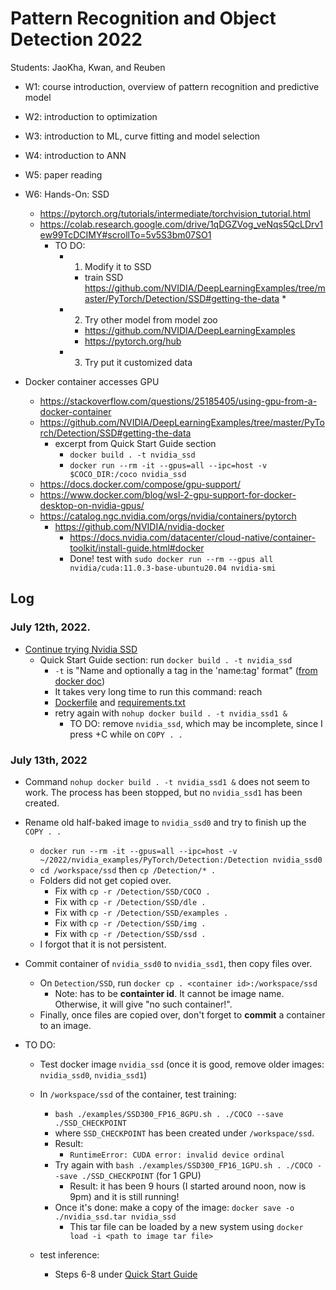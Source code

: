 # Pattern Recognition and Object Detection 2022

Students: JaoKha, Kwan, and Reuben

  * W1: course introduction, overview of pattern recognition and predictive model
  * W2: introduction to optimization
  * W3: introduction to ML, curve fitting and model selection
  * W4: introduction to ANN
  * W5: paper reading
  * W6: Hands-On: SSD
    * https://pytorch.org/tutorials/intermediate/torchvision_tutorial.html
    * https://colab.research.google.com/drive/1qDGZVog_veNqs5QcLDrv1ew99TcDCIMY#scrollTo=5v5S3bm07SO1
      * TO DO: 
        * 1. Modify it to SSD
          * train SSD https://github.com/NVIDIA/DeepLearningExamples/tree/master/PyTorch/Detection/SSD#getting-the-data 
            *  
        * 2. Try other model from model zoo
          * https://github.com/NVIDIA/DeepLearningExamples 
          * https://pytorch.org/hub
        * 3. Try put it customized data

  * Docker container accesses GPU
    * https://stackoverflow.com/questions/25185405/using-gpu-from-a-docker-container
    * https://github.com/NVIDIA/DeepLearningExamples/tree/master/PyTorch/Detection/SSD#getting-the-data
      * excerpt from Quick Start Guide section
        * ```docker build . -t nvidia_ssd``` 
        * ```docker run --rm -it --gpus=all --ipc=host -v $COCO_DIR:/coco nvidia_ssd```
    * https://docs.docker.com/compose/gpu-support/
    * https://www.docker.com/blog/wsl-2-gpu-support-for-docker-desktop-on-nvidia-gpus/ 
    * https://catalog.ngc.nvidia.com/orgs/nvidia/containers/pytorch
      * https://github.com/NVIDIA/nvidia-docker 
        * https://docs.nvidia.com/datacenter/cloud-native/container-toolkit/install-guide.html#docker 
        * Done! test with ```sudo docker run --rm --gpus all nvidia/cuda:11.0.3-base-ubuntu20.04 nvidia-smi```


## Log

### July 12th, 2022.
  * [Continue trying Nvidia SSD](https://github.com/NVIDIA/DeepLearningExamples/tree/master/PyTorch/Detection/SSD#getting-the-data)
    * Quick Start Guide section: run ```docker build . -t nvidia_ssd```
      * ```-t``` is "Name and optionally a tag in the 'name:tag' format" ([from docker doc](https://docs.docker.com/engine/reference/commandline/build/))
      * It takes very long time to run this command: reach 
      * [Dockerfile](https://github.com/NVIDIA/DeepLearningExamples/blob/master/PyTorch/Detection/SSD/Dockerfile) and [requirements.txt](https://github.com/NVIDIA/DeepLearningExamples/blob/master/PyTorch/Detection/SSD/requirements.txt)
      * retry again with ```nohup docker build . -t nvidia_ssd1 &```
        * TO DO: remove ```nvidia_ssd```, which may be incomplete, since I press <ctrl>+C while on ```COPY . .```

### July 13th, 2022
  * Command ```nohup docker build . -t nvidia_ssd1 &``` does not seem to work. The process has been stopped, but no ```nvidia_ssd1``` has been created.
  * Rename old half-baked image to ```nvidia_ssd0``` and try to finish up the ```COPY . .```
    * ```docker run --rm -it --gpus=all --ipc=host -v ~/2022/nvidia_examples/PyTorch/Detection:/Detection nvidia_ssd0```
    * ```cd /workspace/ssd``` then ```cp /Detection/* .```
    * Folders did not get copied over. 
      * Fix with ```cp -r /Detection/SSD/COCO .```
      * Fix with ```cp -r /Detection/SSD/dle .```
      * Fix with ```cp -r /Detection/SSD/examples .``` 
      * Fix with ```cp -r /Detection/SSD/img .```    
      * Fix with ```cp -r /Detection/SSD/ssd .```    
    * I forgot that it is not persistent.
 * Commit container of ```nvidia_ssd0``` to ```nvidia_ssd1```, then copy files over.
   * On ```Detection/SSD```, run ```docker cp . <container id>:/workspace/ssd```
     * Note: <container id> has to be **containter id**. It cannot be image name. Otherwise, it will give "no such container!".
   * Finally, once files are copied over, don't forget to **commit** a container to an image.

 * TO DO:
   * Test docker image ```nvidia_ssd``` (once it is good, remove older images: ```nvidia_ssd0```, ```nvidia_ssd1```)
   * In ```/workspace/ssd``` of the container, test training: 
     * ```bash ./examples/SSD300_FP16_8GPU.sh . ./COCO --save ./SSD_CHECKPOINT```
     * where ```SSD_CHECKPOINT``` has been created under ```/workspace/ssd```.
     * Result:
       * ```RuntimeError: CUDA error: invalid device ordinal```
     * Try again with ```bash ./examples/SSD300_FP16_1GPU.sh . ./COCO --save ./SSD_CHECKPOINT``` (for 1 GPU)
       * Result: it has been 9 hours (I started around noon, now is 9pm) and it is still running!
     * Once it's done: make a copy of the image: ```docker save -o ./nvidia_ssd.tar nvidia_ssd```
       * This tar file can be loaded by a new system using ```docker load -i <path to image tar file>```
 
   * test inference:
     * Steps 6-8 under [Quick Start Guide](https://github.com/NVIDIA/DeepLearningExamples/tree/master/PyTorch/Detection/SSD#quick-start-guide)

